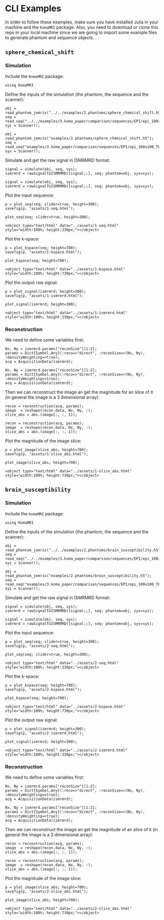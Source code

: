 # CLI Examples

In order to follow these examples, make sure you have installed Julia in your machine and the `KomaMRI` package. Also, you need to download or clone this repo in your local machine since we are going to import some example files to generate phantom and sequence objects.


## `sphere_chemical_shift`

### Simulation

Include the `KomaMRI` package:
```@example 1
using KomaMRI
```

Define the inputs of the simulation (the phantom, the sequence and the scanner):
```@setup 1
obj = read_phantom_jemris("../../examples/2.phantoms/sphere_chemical_shift.h5");
seq = read_seq("../../examples/3.koma_paper/comparison/sequences/EPI/epi_100x100_TE100_FOV230.seq");
sys = Scanner();
```
```
obj = read_phantom_jemris("examples/2.phantoms/sphere_chemical_shift.h5");
seq = read_seq("examples/3.koma_paper/comparison/sequences/EPI/epi_100x100_TE100_FOV230.seq");
sys = Scanner();
```

Simulate and get the raw signal in ISMRMRD format:
```@setup 1
signal = simulate(obj, seq, sys);
ismrmrd = rawSignalToISMRMRD([signal;;], seq; phantom=obj, sys=sys);
```
```
signal = simulate(obj, seq, sys);
ismrmrd = rawSignalToISMRMRD([signal;;], seq; phantom=obj, sys=sys);
```

Plot the input sequence:
```@setup 1
p = plot_seq(seq; slider=true, height=300);
savefig(p, "assets/1-seq.html");
```
```
plot_seq(seq; slider=true, height=300);
```
```@raw html
<object type="text/html" data="../assets/1-seq.html" style="width:100%; height:330px;"></object>
```

Plot the k-space:
```@setup 1
p = plot_kspace(seq; height=700);
savefig(p, "assets/1-kspace.html");
```
```
plot_kspace(seq; height=700);
```
```@raw html
<object type="text/html" data="../assets/1-kspace.html" style="width:100%; height:730px;"></object>
```

Plot the output raw signal:
```@setup 1
p = plot_signal(ismrmrd; height=300);
savefig(p, "assets/1-ismrmrd.html");
```
```
plot_signal(ismrmrd; height=300);
```
```@raw html
<object type="text/html" data="../assets/1-ismrmrd.html" style="width:100%; height:330px;"></object>
```

### Reconstruction

We need to define some variables first:
```@setup 1
Nx, Ny = ismrmrd.params["reconSize"][1:2];
params = Dict{Symbol,Any}(:reco=>"direct", :reconSize=>(Nx, Ny), :densityWeighting=>true);
acq = AcquisitionData(ismrmrd);
```
```
Nx, Ny = ismrmrd.params["reconSize"][1:2];
params = Dict{Symbol,Any}(:reco=>"direct", :reconSize=>(Nx, Ny), :densityWeighting=>true);
acq = AcquisitionData(ismrmrd);
```

Then we can reconstruct the image an get the magnitude for an slice of it (in general the image is a 3 dimensional array):
```@setup 1
recon = reconstruction(acq, params);
image  = reshape(recon.data, Nx, Ny, :);
slice_abs = abs.(image[:, :, 1]);
```
```
recon = reconstruction(acq, params);
image  = reshape(recon.data, Nx, Ny, :);
slice_abs = abs.(image[:, :, 1]);
```

Plot the magnitude of the image slice:
```@setup 1
p = plot_image(slice_abs; height=700);
savefig(p, "assets/1-slice_abs.html");
```
```
plot_image(slice_abs; height=700);
```
```@raw html
<object type="text/html" data="../assets/1-slice_abs.html" style="width:100%; height:730px;"></object>
```


## `brain_susceptibility`

### Simulation

Include the `KomaMRI` package:
```@example 2
using KomaMRI
```

Define the inputs of the simulation (the phantom, the sequence and the scanner):
```@setup 2
obj = read_phantom_jemris("../../examples/2.phantoms/brain_susceptibility.h5");
seq = read_seq("../../examples/3.koma_paper/comparison/sequences/EPI/epi_100x100_TE100_FOV230.seq");
sys = Scanner();
```
```
obj = read_phantom_jemris("examples/2.phantoms/brain_susceptibility.h5");
seq = read_seq("examples/3.koma_paper/comparison/sequences/EPI/epi_100x100_TE100_FOV230.seq");
sys = Scanner();
```

Simulate and get the raw signal in ISMRMRD format:
```@setup 2
signal = simulate(obj, seq, sys);
ismrmrd = rawSignalToISMRMRD([signal;;], seq; phantom=obj, sys=sys);
```
```
signal = simulate(obj, seq, sys);
ismrmrd = rawSignalToISMRMRD([signal;;], seq; phantom=obj, sys=sys);
```

Plot the input sequence:
```@setup 2
p = plot_seq(seq; slider=true, height=300);
savefig(p, "assets/2-seq.html");
```
```
plot_seq(seq; slider=true, height=300);
```
```@raw html
<object type="text/html" data="../assets/2-seq.html" style="width:100%; height:330px;"></object>
```

Plot the k-space:
```@setup 2
p = plot_kspace(seq; height=700);
savefig(p, "assets/2-kspace.html");
```
```
plot_kspace(seq; height=700);
```
```@raw html
<object type="text/html" data="../assets/2-kspace.html" style="width:100%; height:730px;"></object>
```

Plot the output raw signal:
```@setup 2
p = plot_signal(ismrmrd; height=300);
savefig(p, "assets/2-ismrmrd.html");
```
```
plot_signal(ismrmrd; height=300);
```
```@raw html
<object type="text/html" data="../assets/2-ismrmrd.html" style="width:100%; height:330px;"></object>
```

### Reconstruction

We need to define some variables first:
```@setup 2
Nx, Ny = ismrmrd.params["reconSize"][1:2];
params = Dict{Symbol,Any}(:reco=>"direct", :reconSize=>(Nx, Ny), :densityWeighting=>true);
acq = AcquisitionData(ismrmrd);
```
```
Nx, Ny = ismrmrd.params["reconSize"][1:2];
params = Dict{Symbol,Any}(:reco=>"direct", :reconSize=>(Nx, Ny), :densityWeighting=>true);
acq = AcquisitionData(ismrmrd);
```

Then we can reconstruct the image an get the magnitude of an slice of it (in general the image is a 3 dimensional array):
```@setup 2
recon = reconstruction(acq, params);
image  = reshape(recon.data, Nx, Ny, :);
slice_abs = abs.(image[:, :, 1]);
```
```
recon = reconstruction(acq, params);
image  = reshape(recon.data, Nx, Ny, :);
slice_abs = abs.(image[:, :, 1]);
```

Plot the magnitude of the image slice:
```@setup 2
p = plot_image(slice_abs; height=700);
savefig(p, "assets/2-slice_abs.html");
```
```
plot_image(slice_abs; height=700);
```
```@raw html
<object type="text/html" data="../assets/2-slice_abs.html" style="width:100%; height:730px;"></object>
```
